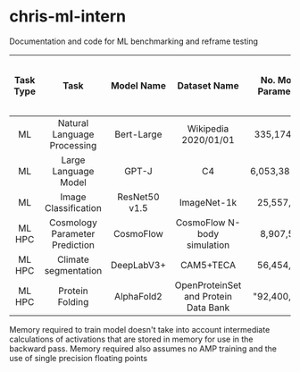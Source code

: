 # chris-ml-intern
Documentation and code for ML benchmarking and reframe testing

Task Type | Task | Model Name | Dataset Name | No. Model Parameters | Memory required to train Model (MB) | Uncompressed Dataset Size (GB)
:---: | :---: | :---: | :---: | :---: | :---: | :---:
ML | Natural Language Processing | Bert-Large | Wikipedia 2020/01/01 | 335,174,458 | 5,363 | 17
ML | Large Language Model | GPT-J | C4 | 6,053,381,344 | 96,854 | 750
ML | Image Classification | ResNet50 v1.5 | ImageNet-1k | 25,557,032 | 409 | 400
ML HPC | Cosmology Parameter Prediction | CosmoFlow | CosmoFlow N-body simulation | 8,907,556 | 71 | 5,100
ML HPC | Climate segmentation | DeepLabV3+ | CAM5+TECA | 56,454,720 | 903 | ?
ML HPC | Protein Folding | AlphaFold2 | OpenProteinSet and Protein Data Bank | "92,400,000" | "1478.4" | 2600


Memory required to train model doesn't take into account intermediate calculations of activations that are stored in memory for use in the backward pass. Memory required also assumes no AMP training and the use of single precision floating points 